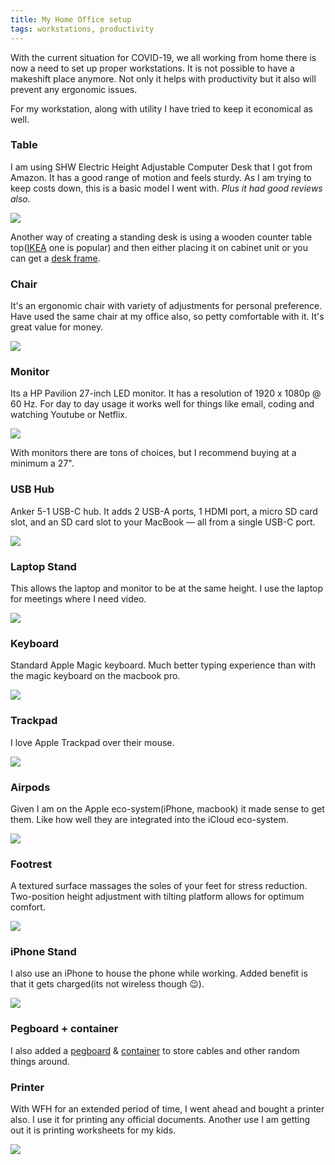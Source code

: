 ```yaml
---
title: My Home Office setup
tags: workstations, productivity
---
```


With the current situation for COVID-19, we all working from home there is now a need to set up proper workstations. It is not possible to have a makeshift place anymore. Not only it helps with productivity but it also will prevent any ergonomic issues.

For my workstation, along with utility I have tried to keep it economical as well.

### Table
I am using SHW Electric Height Adjustable Computer Desk that I got from Amazon. It has a good range of motion and feels sturdy. As I am trying to keep costs down, this is a basic model I went with. *Plus it had good reviews also.*

<a href="https://www.amazon.com/SHW-Electric-Height-Adjustable-Computer/dp/B07GVRKCWP/ref=as_li_ss_il?dchild=1&keywords=Tresanti&qid=1589832486&sr=8-16&linkCode=li3&tag=ummuld04-20&linkId=3623f33188211a7e2dbb41eb37190c4c&language=en_US" target="_blank"><img border="0" src="//ws-na.amazon-adsystem.com/widgets/q?_encoding=UTF8&ASIN=B07GVRKCWP&Format=_SL250_&ID=AsinImage&MarketPlace=US&ServiceVersion=20070822&WS=1&tag=ummuld04-20&language=en_US" ></a><img src="https://ir-na.amazon-adsystem.com/e/ir?t=ummuld04-20&language=en_US&l=li3&o=1&a=B07GVRKCWP" width="1" height="1" border="0" alt="" style="border:none !important; margin:0px !important;" />

Another way of creating a standing desk is using a wooden counter table top([IKEA](https://www.ikea.com/us/en/p/saeljan-countertop-oak-effect-laminate-80439214/) one is popular) and then either placing it on cabinet unit or you can get a [desk frame](https://amzn.to/2zclwgH).

### Chair
It's an ergonomic chair with variety of adjustments for personal preference. Have used the same chair at my office also, so petty comfortable with it. It's great value for money.

<a href="https://www.amazon.com/Office-Star-FreeFlex-Adjustable-Multi-Function/dp/B00450P182/ref=as_li_ss_il?dchild=1&keywords=office+star+pro-line+ii+deluxe+adjustable+airgrid+back&qid=1589778804&sr=8-1&th=1&linkCode=li3&tag=ummuld04-20&linkId=04140fdf96c75609ea68b64947d974a7&language=en_US" target="_blank"><img border="0" src="//ws-na.amazon-adsystem.com/widgets/q?_encoding=UTF8&ASIN=B00450P182&Format=_SL250_&ID=AsinImage&MarketPlace=US&ServiceVersion=20070822&WS=1&tag=ummuld04-20&language=en_US" ></a><img src="https://ir-na.amazon-adsystem.com/e/ir?t=ummuld04-20&language=en_US&l=li3&o=1&a=B00450P182" width="1" height="1" border="0" alt="" style="border:none !important; margin:0px !important;" />

### Monitor
Its a HP Pavilion 27-inch LED monitor. It has a resolution of 1920 x 1080p @ 60 Hz. For day to day usage it works well for things like email, coding and watching Youtube or Netflix.

<a href="https://www.amazon.com/HP-Pavilion-27-inch-Backlight-27xw/dp/B0199W9UMS/ref=as_li_ss_il?ie=UTF8&linkCode=li3&tag=&linkId=68e6ec0ea3a07fde2beda9f45adc2830&language=en_US" target="_blank"><img border="0" src="//ws-na.amazon-adsystem.com/widgets/q?_encoding=UTF8&ASIN=B0199W9UMS&Format=_SL250_&ID=AsinImage&MarketPlace=US&ServiceVersion=20070822&WS=1&tag=&language=en_US" ></a><img src="https://ir-na.amazon-adsystem.com/e/ir?t=&language=en_US&l=li3&o=1&a=B0199W9UMS" width="1" height="1" border="0" alt="" style="border:none !important; margin:0px !important;" />

With monitors there are tons of choices, but I recommend buying at a minimum a 27".

### USB Hub
Anker 5-1 USB-C hub. It adds 2 USB-A ports, 1 HDMI port, a micro SD card slot, and an SD card slot to your MacBook — all from a single USB-C port.

<a href="https://www.amazon.com/gp/product/B07H4VQ4BZ/ref=as_li_ss_il?ie=UTF8&psc=1&linkCode=li2&tag=ummuld04-20&linkId=0da64864c9b68532750f8d3a5ac6a08f&language=en_US" target="_blank"><img border="0" src="//ws-na.amazon-adsystem.com/widgets/q?_encoding=UTF8&ASIN=B07H4VQ4BZ&Format=_SL160_&ID=AsinImage&MarketPlace=US&ServiceVersion=20070822&WS=1&tag=ummuld04-20&language=en_US" ></a><img src="https://ir-na.amazon-adsystem.com/e/ir?t=ummuld04-20&language=en_US&l=li2&o=1&a=B07H4VQ4BZ" width="1" height="1" border="0" alt="" style="border:none !important; margin:0px !important;" />

### Laptop Stand
This allows the laptop and monitor to be at the same height. I use the laptop for meetings where I need video.

<a href="https://www.amazon.com/gp/product/B07D74DT3B/ref=as_li_ss_il?pf_rd_r=HJE8ZCXYA5H17E5WBXYF&pf_rd_p=edaba0ee-c2fe-4124-9f5d-b31d6b1bfbee&linkCode=li3&tag=ummuld04-20&linkId=cb56677ca6da6bdd006d244100451c1e&language=en_US" target="_blank"><img border="0" src="//ws-na.amazon-adsystem.com/widgets/q?_encoding=UTF8&ASIN=B07D74DT3B&Format=_SL250_&ID=AsinImage&MarketPlace=US&ServiceVersion=20070822&WS=1&tag=ummuld04-20&language=en_US" ></a><img src="https://ir-na.amazon-adsystem.com/e/ir?t=ummuld04-20&language=en_US&l=li3&o=1&a=B07D74DT3B" width="1" height="1" border="0" alt="" style="border:none !important; margin:0px !important;" />

### Keyboard
Standard Apple Magic keyboard. Much better typing experience than with the magic keyboard on the macbook pro.

<a href="https://www.amazon.com/Apple-Keyboard-Wireless-Rechargable-English/dp/B016QO64FI/ref=as_li_ss_il?crid=1ZUOD13HJT91A&dchild=1&keywords=magic+keyboard&qid=1589779044&s=electronics&sprefix=magic+,electronics,209&sr=1-4&linkCode=li2&tag=ummuld04-20&linkId=4f055e06d45dc99f93a09c068a960224&language=en_US" target="_blank"><img border="0" src="//ws-na.amazon-adsystem.com/widgets/q?_encoding=UTF8&ASIN=B016QO64FI&Format=_SL160_&ID=AsinImage&MarketPlace=US&ServiceVersion=20070822&WS=1&tag=ummuld04-20&language=en_US" ></a><img src="https://ir-na.amazon-adsystem.com/e/ir?t=ummuld04-20&language=en_US&l=li2&o=1&a=B016QO64FI" width="1" height="1" border="0" alt="" style="border:none !important; margin:0px !important;" />

### Trackpad
I love Apple Trackpad over their mouse.

<a href="https://www.amazon.com/Apple-Magic-Trackpad-Wireless-Rechargable/dp/B016QO5YWC/ref=as_li_ss_il?crid=2KOI81L93MGM1&dchild=1&keywords=trackpad&qid=1589779089&s=electronics&sprefix=trackpad,electronics,231&sr=1-3&th=1&linkCode=li2&tag=ummuld04-20&linkId=5a287bcada377fa4214781236c41261a&language=en_US" target="_blank"><img border="0" src="//ws-na.amazon-adsystem.com/widgets/q?_encoding=UTF8&ASIN=B016QO5YWC&Format=_SL160_&ID=AsinImage&MarketPlace=US&ServiceVersion=20070822&WS=1&tag=ummuld04-20&language=en_US" ></a><img src="https://ir-na.amazon-adsystem.com/e/ir?t=ummuld04-20&language=en_US&l=li2&o=1&a=B016QO5YWC" width="1" height="1" border="0" alt="" style="border:none !important; margin:0px !important;" />

### Airpods
Given I am on the Apple eco-system(iPhone, macbook) it made sense to get them. Like how well they are integrated into the iCloud eco-system.

<a href="https://www.amazon.com/Apple-AirPods-Charging-Latest-Model/dp/B07PXGQC1Q/ref=as_li_ss_il?dchild=1&keywords=airpods&qid=1589779127&s=electronics&sr=1-3&linkCode=li2&tag=ummuld04-20&linkId=b7b5f8c22a03b018a09e57ce28493d8b&language=en_US" target="_blank"><img border="0" src="//ws-na.amazon-adsystem.com/widgets/q?_encoding=UTF8&ASIN=B07PXGQC1Q&Format=_SL160_&ID=AsinImage&MarketPlace=US&ServiceVersion=20070822&WS=1&tag=ummuld04-20&language=en_US" ></a><img src="https://ir-na.amazon-adsystem.com/e/ir?t=ummuld04-20&language=en_US&l=li2&o=1&a=B07PXGQC1Q" width="1" height="1" border="0" alt="" style="border:none !important; margin:0px !important;" />

### Footrest
A textured surface massages the soles of your feet for stress reduction. Two-position height adjustment with tilting platform allows for optimum comfort.

<a href="https://www.amazon.com/gp/product/B00006I62X/ref=as_li_ss_il?ie=UTF8&psc=1&linkCode=li2&tag=ummuld04-20&linkId=3d012aab46a8efae4182dfa76b1bf80b&language=en_US" target="_blank"><img border="0" src="//ws-na.amazon-adsystem.com/widgets/q?_encoding=UTF8&ASIN=B00006I62X&Format=_SL160_&ID=AsinImage&MarketPlace=US&ServiceVersion=20070822&WS=1&tag=ummuld04-20&language=en_US" ></a><img src="https://ir-na.amazon-adsystem.com/e/ir?t=ummuld04-20&language=en_US&l=li2&o=1&a=B00006I62X" width="1" height="1" border="0" alt="" style="border:none !important; margin:0px !important;" />

### iPhone Stand
 I also use an iPhone to house the phone while working. Added benefit is that it gets charged(its not wireless though 😉).

<a href="https://www.amazon.com/gp/product/B014INJCT4/ref=as_li_ss_il?ie=UTF8&psc=1&linkCode=li2&tag=ummuld04-20&linkId=b741e6d621cb7c9f61a1860b6f5e444f&language=en_US" target="_blank"><img border="0" src="//ws-na.amazon-adsystem.com/widgets/q?_encoding=UTF8&ASIN=B014INJCT4&Format=_SL160_&ID=AsinImage&MarketPlace=US&ServiceVersion=20070822&WS=1&tag=ummuld04-20&language=en_US" ></a><img src="https://ir-na.amazon-adsystem.com/e/ir?t=ummuld04-20&language=en_US&l=li2&o=1&a=B014INJCT4" width="1" height="1" border="0" alt="" style="border:none !important; margin:0px !important;" />

### Pegboard + container
I also added a [pegboard](https://www.ikea.com/us/en/search/products/?q=skadis%20pegboard) & [container](https://www.ikea.com/us/en/p/skadis-container-assorted-colors-90456463/) to store cables and other random things around.

### Printer
With WFH for an extended period of time, I went ahead and bought a printer also. I use it for printing any official documents. Another use I am getting out it is printing worksheets for my kids.

<a href="https://www.amazon.com/HP-DeskJet-Wireless-Printing-Replenishment/dp/B07H4V9R4D/ref=as_li_ss_il?dchild=1&keywords=HP+DeskJet+3755&qid=1591291657&sr=8-3&linkCode=li3&tag=ummuld04-20&linkId=f6d576655fa8bfb01bcb007b2ced0891&language=en_US" target="_blank"><img border="0" src="//ws-na.amazon-adsystem.com/widgets/q?_encoding=UTF8&ASIN=B07H4V9R4D&Format=_SL250_&ID=AsinImage&MarketPlace=US&ServiceVersion=20070822&WS=1&tag=ummuld04-20&language=en_US" ></a><img src="https://ir-na.amazon-adsystem.com/e/ir?t=ummuld04-20&language=en_US&l=li3&o=1&a=B07H4V9R4D" width="1" height="1" border="0" alt="" style="border:none !important; margin:0px !important;" />
